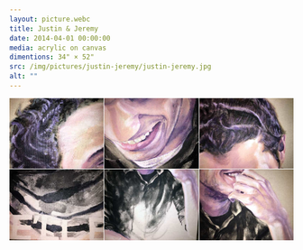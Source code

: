 ```yaml
---
layout: picture.webc
title: Justin & Jeremy
date: 2014-04-01 00:00:00
media: acrylic on canvas
dimentions: 34" × 52"
src: /img/pictures/justin-jeremy/justin-jeremy.jpg
alt: ""
---
```


<div style="display:grid; gap:1px; grid-template: auto / repeat(3, 1fr)">
    <img loading="lazy" decoding="async" alt="" src="/img/pictures/justin-jeremy/justin-jeremy-detail-01.jpg">
    <img loading="lazy" decoding="async" alt="" src="/img/pictures/justin-jeremy/justin-jeremy-detail-02.jpg">
    <img loading="lazy" decoding="async" alt="" src="/img/pictures/justin-jeremy/justin-jeremy-detail-03.jpg">
    <img loading="lazy" decoding="async" alt="" src="/img/pictures/justin-jeremy/justin-jeremy-detail-04.jpg">
    <img loading="lazy" decoding="async" alt="" src="/img/pictures/justin-jeremy/justin-jeremy-detail-05.jpg">
    <img loading="lazy" decoding="async" alt="" src="/img/pictures/justin-jeremy/justin-jeremy-detail-06.jpg">
</div>
